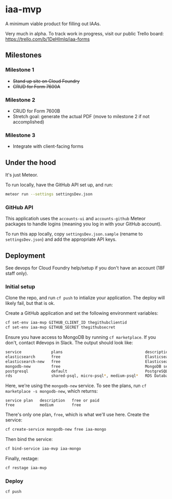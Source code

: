 # iaa-mvp

A minimum viable product for filling out IAAs.

Very much in alpha. To track work in progress, visit our public Trello board: https://trello.com/b/1DeHImIq/iaa-forms

## Milestones

### Milestone 1

- ~~Stand up site on Cloud Foundry~~
- ~~CRUD for Form 7600A~~

### Milestone 2

- CRUD for Form 7600B
- Stretch goal: generate the actual PDF (move to milestone 2 if not accomplished)

### Milestone 3

- Integrate with client-facing forms

## Under the hood

It's just Meteor.

To run locally, have the GitHub API set up, and run:

```bash
meteor run --settings settingsDev.json
```

### GitHub API

This applicatioh uses the `accounts-ui` and `accounts-github` Meteor packages to handle logins (meaning you log in with your GitHub account). 

To run this app locally, copy `settingsDev.json.sample` (rename to `settingsDev.json`) and add the appropriate API keys.

## Deployment

See devops for Cloud Foundry help/setup if you don't have an account (18F staff only).

### Initial setup

Clone the repo, and run `cf push` to intialize your application. The deploy will likely fail, but that is ok.

Create a GitHub application and set the following environment variables:

```bash
cf set-env iaa-mvp GITHUB_CLIENT_ID thegithubclientid
cf set-env iaa-mvp GITHUB_SECRET thegithubsecret
```

Ensure you have access to MongoDB by running `cf marketplace`. If you don't, contact #devops in Slack. The output should look like:

```bash
service             plans                                    description   
elasticsearch       free                                     Elasticsearch search service   
elasticsearch-new   free                                     Elasticsearch 1.5 service for application development and testing   
mongodb-new         free                                     MongoDB service for application development and testing   
postgresql          default                                  PostgreSQL database   
rds                 shared-psql, micro-psql*, medium-psql*   RDS Database Broker   
```

Here, we're using the `mongodb-new` service. To see the plans, run `cf marketplace -s mongodb-new`, which returns:

```
service plan   description   free or paid   
free           medium        free   
```

There's only one plan, `free`, which is what we'll use here. Create the service:

```bash
cf create-service mongodb-new free iaa-mongo
```

Then bind the service:

```bash
cf bind-service iaa-mvp iaa-mongo
```

Finally, restage:

```bash
cf restage iaa-mvp
```

### Deploy

```bash
cf push
```



